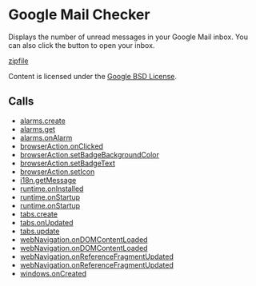 
Google Mail Checker
=======

Displays the number of unread messages in your Google Mail inbox. You can also click the button to open your inbox.

[zipfile](http://developer.chrome.com/extensions/examples/extensions/gmail.zip)

Content is licensed under the [Google BSD License](http://code.google.com/google_bsd_license.html).

Calls
-----

* [alarms.create](http://developer.chrome.com/extensions/alarms.html#method-create)
* [alarms.get](http://developer.chrome.com/extensions/alarms.html#method-get)
* [alarms.onAlarm](http://developer.chrome.com/extensions/alarms.html#event-onAlarm)
* [browserAction.onClicked](http://developer.chrome.com/extensions/browserAction.html#event-onClicked)
* [browserAction.setBadgeBackgroundColor](http://developer.chrome.com/extensions/browserAction.html#method-setBadgeBackgroundColor)
* [browserAction.setBadgeText](http://developer.chrome.com/extensions/browserAction.html#method-setBadgeText)
* [browserAction.setIcon](http://developer.chrome.com/extensions/browserAction.html#method-setIcon)
* [i18n.getMessage](http://developer.chrome.com/extensions/i18n.html#method-getMessage)
* [runtime.onInstalled](http://developer.chrome.com/extensions/runtime.html#event-onInstalled)
* [runtime.onStartup](http://developer.chrome.com/extensions/runtime.html#event-onStartup)
* [runtime.onStartup](http://developer.chrome.com/extensions/runtime.html#event-onStartup)
* [tabs.create](http://developer.chrome.com/extensions/tabs.html#method-create)
* [tabs.onUpdated](http://developer.chrome.com/extensions/tabs.html#event-onUpdated)
* [tabs.update](http://developer.chrome.com/extensions/tabs.html#method-update)
* [webNavigation.onDOMContentLoaded](http://developer.chrome.com/extensions/webNavigation.html#event-onDOMContentLoaded)
* [webNavigation.onDOMContentLoaded](http://developer.chrome.com/extensions/webNavigation.html#event-onDOMContentLoaded)
* [webNavigation.onReferenceFragmentUpdated](http://developer.chrome.com/extensions/webNavigation.html#event-onReferenceFragmentUpdated)
* [webNavigation.onReferenceFragmentUpdated](http://developer.chrome.com/extensions/webNavigation.html#event-onReferenceFragmentUpdated)
* [windows.onCreated](http://developer.chrome.com/extensions/windows.html#event-onCreated)